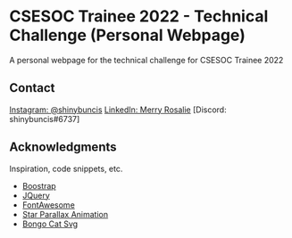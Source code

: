 # CSESOC Trainee 2022 - Technical Challenge (Personal Webpage)

A personal webpage for the technical challenge for CSESOC Trainee 2022

## Contact

[Instagram: @shinybuncis](https://www.instagram.com/shinybuncis/)
[LinkedIn: Merry Rosalie](https://au.linkedin.com/in/merry-rosalie)
[Discord: shinybuncis#6737]

## Acknowledgments

Inspiration, code snippets, etc.
* [Boostrap](https://getbootstrap.com/)
* [JQuery](https://jquery.com/)
* [FontAwesome](https://fontawesome.com/)
* [Star Parallax Animation](https://codepen.io/sarazond/pen/LYGbwj)
* [Bongo Cat Svg](https://codepen.io/carolineartz/pen/qBOEzQa)